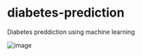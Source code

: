 # diabetes-prediction

Diabetes preddiction using machine learning


![image](https://user-images.githubusercontent.com/69498031/119483738-e7559880-bd72-11eb-8b1e-5d0e8f5c6910.png)

